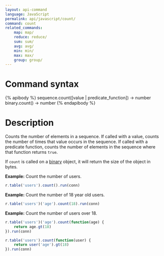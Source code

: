 ```yaml
---
layout: api-command
language: JavaScript
permalink: api/javascript/count/
command: count
related_commands:
    map: map/
    reduce: reduce/
    sum: sum/
    avg: avg/
    min: min/
    max: max/
    group: group/
---
```


# Command syntax #

{% apibody %}
sequence.count([value | predicate_function]) &rarr; number
binary.count() &rarr; number
{% endapibody %}

# Description #

Counts the number of elements in a sequence.  If called with a value,
counts the number of times that value occurs in the sequence.  If
called with a predicate function, counts the number of elements in the
sequence where that function returns `true`.

If `count` is called on a [binary](/api/javascript/binary) object, it will return the size of the object in bytes.

__Example:__ Count the number of users.

```js
r.table('users').count().run(conn)
```

__Example:__ Count the number of 18 year old users.

```js
r.table('users')('age').count(18).run(conn)
```

__Example:__ Count the number of users over 18.

```js
r.table('users')('age').count(function(age) { 
    return age.gt(18)
}).run(conn)
```

```js
r.table('users').count(function(user) {
    return user('age').gt(18)
}).run(conn)
```
